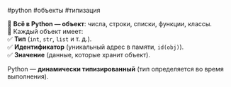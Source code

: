 #python #объекты #типизация

🔹 **Всё в Python — объект**: числа, строки, списки, функции, классы.  
🔹 Каждый объект имеет:  
✅ **Тип** (`int`, `str`, `list` и т. д.).  
✅ **Идентификатор** (уникальный адрес в памяти, `id(obj)`).  
✅ **Значение** (данные, которые хранит объект).

Python — **динамически типизированный** (тип определяется во время выполнения).  
 